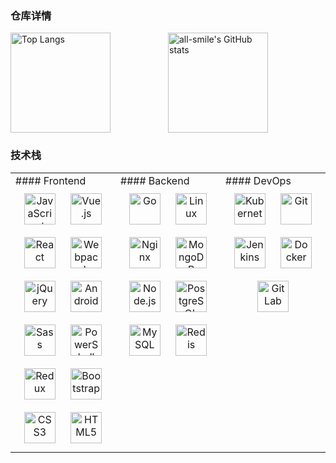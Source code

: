 ### 仓库详情

<div style="display: flex;justify-content: space-between;">
  <img src="https://github-readme-stats.vercel.app/api?username=he-wen-yao&show_icons=true&theme=tokyonight"
  alt="Top Langs" height="160" style="flex:1" />
  <img
  src="https://github-readme-stats.vercel.app/api/top-langs/?username=he-wen-yao&layout=compact&theme=tokyonight"
  alt="all-smile's GitHub stats" height="160" style="flex:1"/>
</div>


### 技术栈
<table>
  <tr>
    <td valign="top" width="33%">
      #### Frontend
      <div align="center">
        <img style="margin: 10px" src="https://profilinator.rishav.dev/skills-assets/javascript-original.svg"
          alt="JavaScript" height="50" />
        <img style="margin: 10px" src="https://profilinator.rishav.dev/skills-assets/vuejs-original-wordmark.svg"
          alt="Vue.js" height="50" />
        <img style="margin: 10px" src="https://profilinator.rishav.dev/skills-assets/react-original-wordmark.svg"
          alt="React" height="50" />
        <img style="margin: 10px" src="https://profilinator.rishav.dev/skills-assets/webpack-original.svg" alt="Webpack"
          height="50" />
        <img style="margin: 10px" src="https://profilinator.rishav.dev/skills-assets/jquery.png" alt="jQuery"
          height="50" />
        <img style="margin: 10px" src="https://profilinator.rishav.dev/skills-assets/android-original-wordmark.svg"
          alt="Android" height="50" />
        <img style="margin: 10px" src="https://profilinator.rishav.dev/skills-assets/sass-original.svg" alt="Sass"
          height="50" />
        <img style="margin: 10px" src="https://profilinator.rishav.dev/skills-assets/powershell.png" alt="PowerShell"
          height="50" />
        <img style="margin: 10px" src="https://profilinator.rishav.dev/skills-assets/redux-original.svg" alt="Redux"
          height="50" />
        <img style="margin: 10px" src="https://profilinator.rishav.dev/skills-assets/bootstrap-plain.svg"
          alt="Bootstrap" height="50" />
        <img style="margin: 10px" src="https://profilinator.rishav.dev/skills-assets/css3-original-wordmark.svg"
          alt="CSS3" height="50" />
        <img style="margin: 10px" src="https://profilinator.rishav.dev/skills-assets/html5-original-wordmark.svg"
          alt="HTML5" height="50" />
      </div>
    </td>
    <td valign="top" width="33%">
      #### Backend
      <div align="center">
        <img style="margin: 10px" src="https://profilinator.rishav.dev/skills-assets/go-original.svg" alt="Go"
          height="50" />
        <img style="margin: 10px" src="https://profilinator.rishav.dev/skills-assets/linux-original.svg" alt="Linux"
          height="50" />
        <img style="margin: 10px" src="https://profilinator.rishav.dev/skills-assets/nginx-original.svg" alt="Nginx"
          height="50" />
        <img style="margin: 10px" src="https://profilinator.rishav.dev/skills-assets/mongodb-original-wordmark.svg"
          alt="MongoDB" height="50" />
        <img style="margin: 10px" src="https://profilinator.rishav.dev/skills-assets/nodejs-original-wordmark.svg"
          alt="Node.js" height="50" />
        <img style="margin: 10px" src="https://profilinator.rishav.dev/skills-assets/postgresql-original-wordmark.svg"
          alt="PostgreSQL" height="50" />
        <img style="margin: 10px" src="https://profilinator.rishav.dev/skills-assets/mysql-original-wordmark.svg"
          alt="MySQL" height="50" />
        <img style="margin: 10px" src="https://profilinator.rishav.dev/skills-assets/redis-original-wordmark.svg"
          alt="Redis" height="50" />
      </div>
    </td>
    <td valign="top" width="33%">
      #### DevOps
      <div align="center">
        <img style="margin: 10px" src="https://profilinator.rishav.dev/skills-assets/kubernetes-icon.svg"
          alt="Kubernetes" height="50" />
        <img style="margin: 10px" src="https://profilinator.rishav.dev/skills-assets/git-scm-icon.svg" alt="Git"
          height="50" />
        <img style="margin: 10px" src="https://profilinator.rishav.dev/skills-assets/jenkins-icon.svg" alt="Jenkins"
          height="50" />
        <img style="margin: 10px" src="https://profilinator.rishav.dev/skills-assets/docker-original-wordmark.svg"
          alt="Docker" height="50" />
        <img style="margin: 10px" src="https://profilinator.rishav.dev/skills-assets/gitlab.svg" alt="GitLab"
          height="50" />
      </div>
    </td>
  </tr>
</table>


<!--
### Hi there 👋
**he-wen-yao/he-wen-yao** is a ✨ _special_ ✨ repository because its `README.md` (this file) appears on your GitHub profile.

Here are some ideas to get you started:

- 🔭 I’m currently working on ...
- 🌱 I’m currently learning ...
- 👯 I’m looking to collaborate on ...
- 🤔 I’m looking for help with ...
- 💬 Ask me about ...
- 📫 How to reach me: ...
- 😄 Pronouns: ...
- ⚡ Fun fact: ...
-->